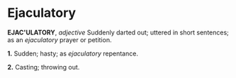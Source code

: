 # Ejaculatory

**EJAC'ULATORY**, _adjective_ Suddenly darted out; uttered in short sentences; as an _ejaculatory_ prayer or petition.

**1.** Sudden; hasty; as _ejaculatory_ repentance.

**2.** Casting; throwing out.